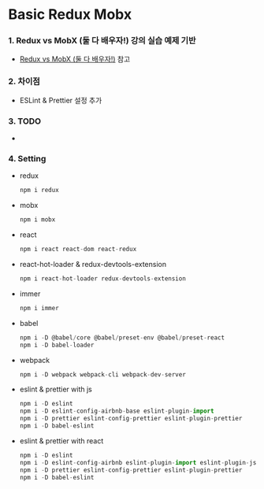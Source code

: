 # Basic Redux Mobx

### 1. Redux vs MobX (둘 다 배우자!) 강의 실습 예제 기반

* [Redux vs MobX (둘 다 배우자!)](https://www.inflearn.com/course/redux-mobx-%EC%83%81%ED%83%9C%EA%B4%80%EB%A6%AC-%EB%8F%84%EA%B5%AC# "Redux vs MobX (둘 다 배우자!)") 참고

### 2. 차이점

* ESLint & Prettier 설정 추가

### 3. TODO

*

### 4. Setting

* redux  
  
    ``` javascript
    npm i redux
    ```

* mobx  
  
    ``` javascript
    npm i mobx
    ```

* react
  
    ``` javascript
    npm i react react-dom react-redux
    ```

* react-hot-loader & redux-devtools-extension
  
    ``` javascript
    npm i react-hot-loader redux-devtools-extension
    ```

* immer
  
  ``` javascript
  npm i immer
  ```

* babel
  
    ``` javascript
    npm i -D @babel/core @babel/preset-env @babel/preset-react
    npm i -D babel-loader
    ```

* webpack

    ``` javascript
    npm i -D webpack webpack-cli webpack-dev-server
    ```

* eslint & prettier with js
  
    ``` javascript
    npm i -D eslint
    npm i -D eslint-config-airbnb-base eslint-plugin-import
    npm i -D prettier eslint-config-prettier eslint-plugin-prettier
    npm i -D babel-eslint
    ```

* eslint & prettier with react
  
    ``` javascript
    npm i -D eslint
    npm i -D eslint-config-airbnb eslint-plugin-import eslint-plugin-jsx-a11y eslint-plugin-react eslint-plugin-react-hooks
    npm i -D prettier eslint-config-prettier eslint-plugin-prettier
    npm i -D babel-eslint
    ```
